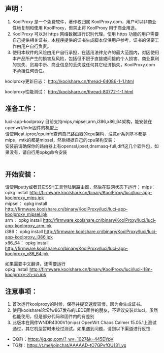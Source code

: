 ## 声明：
1. KoolProxy 是一个免费软件，著作权归属 KoolProxy.com，用户可以非商业性地复制和使用 KoolProxy，但禁止将 KoolProxy 用于商业用途。
2. KoolProxy 可以对 https 网络数据进行识别代理，使用 https 功能的用户需要自己提供相关证书，本程序提供的证书生成脚本仅供用户参考，证书的保密工作由用户自行负责。
3. 使用本软件的风险由用户自行承担，在适用法律允许的最大范围内，对因使用本产品所产生的损害及风险，包括但不限于直接或间接的个人损害、商业赢利的丧失、贸易中断、商业信息的丢失或任何其它经济损失，KoolProxy.com 不承担任何责任。

koolproxy更新日志：
http://koolshare.cn/thread-64086-1-1.html

koolproxy性能测试：
http://koolshare.cn/thread-80772-1-1.html


## 准备工作：
luci-app-koolproxy 目前支持mips,mipsel,arm,i386,x86_64架构，能安装在openwrt/lede固件的机型上 </br>
请使用cat /proc/cpuinfo查询自己路由器的cpu架构，注意ar系列基本都是mips，mtk的都是mipsel，然后根据自己的cpu架构安装： </br>
安装前请确保你的路由器上有openssl,ipset,dnsmasq-full,diff这几个软件包，如果没有，请自行用opkg命令安装 </br>
</br>
## 开始安装：
请使用putty或者其它SSH工具登陆到路由器，然后在联网状态下运行：
mips：		opkg install http://firmware.koolshare.cn/binary/KoolProxy/luci/luci-app-koolproxy_mips.ipk </br>
mipsel：	opkg install http://firmware.koolshare.cn/binary/KoolProxy/luci/luci-app-koolproxy_mipsel.ipk </br>
arm：		opkg install http://firmware.koolshare.cn/binary/KoolProxy/luci/luci-app-koolproxy_arm.ipk </br>
i386：		opkg install http://firmware.koolshare.cn/binary/KoolProxy/luci/luci-app-koolproxy_i386.ipk </br>
x86_64：	opkg install http://firmware.koolshare.cn/binary/KoolProxy/luci/luci-app-koolproxy_x86_64.ipk </br>

如果需要中文翻译，还需要运行</br>
opkg install http://firmware.koolshare.cn/binary/KoolProxy/luci/luci-i18n-koolproxy-zh-cn.ipk

## 注意事项：
1. 首次运行koolproxy的时候，保存并提交速度较慢，因为会生成证书。
2. 使用koolshare论坛fw867发布的LEDE固件的朋友，不建议安装此luci，虽然也能使用，但是部分代码和固件内的有差别
3. 此版本在网件WNDR4300V1(mips) OpenWrt Chaos Calmer 15.05.1上测试通过，其它机型暂时未经过测试，如果遇到问题，请到以下渠道进行反馈:
* QQ群：https://jq.qq.com/?_wv=1027&k=445DYpV </br>
* TG群：https://t.me/joinchat/AAAAAD-tO7GPvfOU131_vg




